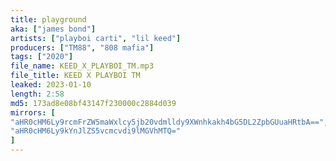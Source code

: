 ```yaml
---
title: playground
aka: ["james bond"]
artists: ["playboi carti", "lil keed"]
producers: ["TM88", "808 mafia"]
tags: ["2020"]
file_name: KEED_X_PLAYBOI_TM.mp3
file_title: KEED X PLAYBOI TM
leaked: 2023-01-10
length: 2:58
md5: 173ad8e08bf43147f230000c2884d039
mirrors: [
"aHR0cHM6Ly9rcmFrZW5maWxlcy5jb20vdmlldy9XWnhkakh4bG5DL2ZpbGUuaHRtbA==",
"aHR0cHM6Ly9kYnJlZS5vcmcvdi9lMGVhMTQ="
]
---
```

